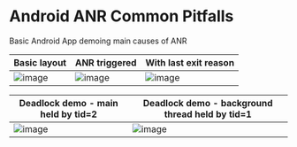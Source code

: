 # Android ANR Common Pitfalls
Basic Android App demoing main causes of ANR


| Basic layout  | ANR triggered | With last exit reason
|--------------|--------------|--------------
| ![image](https://user-images.githubusercontent.com/4230063/169922691-acf15b23-3338-45c8-b239-d3cc9b8ce452.png) | ![image](https://user-images.githubusercontent.com/4230063/169973446-fadb0b11-5c46-47c5-aecf-5277fb94b728.png) | ![image](https://user-images.githubusercontent.com/4230063/170195847-90aebe28-0eae-43ad-90f7-24cc25be29dd.png) |


| Deadlock demo - main held by tid=2  | Deadlock demo - background thread held by tid=1 
|--------------|-------------
|![image](https://user-images.githubusercontent.com/4230063/170209092-f3839b96-ddfd-4616-871c-ae5c0a41e7e6.png) | ![image](https://user-images.githubusercontent.com/4230063/170209397-15a60f89-623c-4b51-9cc8-93aae95ad8d5.png)




